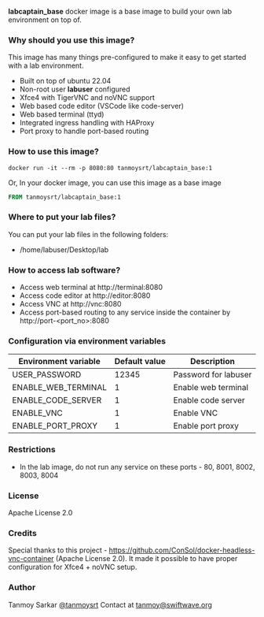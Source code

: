 **labcaptain_base** docker image is a base image to build your own lab environment on top of.

### Why should you use this image?
This image has many things pre-configured to make it easy to get started with a lab environment.

- Built on top of ubuntu 22.04
- Non-root user **labuser** configured
- Xfce4 with TigerVNC and noVNC support
- Web based code editor (VSCode like code-server)
- Web based terminal (ttyd)
- Integrated ingress handling with HAProxy
- Port proxy to handle port-based routing

### How to use this image?
```curl
docker run -it --rm -p 8080:80 tanmoysrt/labcaptain_base:1
```

Or, In your docker image, you can use this image as a base image
```dockerfile
FROM tanmoysrt/labcaptain_base:1
```

### Where to put your lab files?
You can put your lab files in the following folders:
- /home/labuser/Desktop/lab

### How to access lab software?
- Access web terminal at http://terminal:8080
- Access code editor at http://editor:8080
- Access VNC at http://vnc:8080
- Access port-based routing to any service inside the container by http://port-<port_no>:8080

### Configuration via environment variables
| Environment variable | Default value | Description          |
| -------------------- | ------------- | -------------------- |
| USER_PASSWORD        | 12345         | Password for labuser |
| ENABLE_WEB_TERMINAL  | 1             | Enable web terminal  |
| ENABLE_CODE_SERVER   | 1             | Enable code server   |
| ENABLE_VNC           | 1             | Enable VNC           |
| ENABLE_PORT_PROXY    | 1             | Enable port proxy    |

### Restrictions
- In the lab image, do not run any service on these ports - 80, 8001, 8002, 8003, 8004

### License
Apache License 2.0

### Credits
Special thanks to this project - https://github.com/ConSol/docker-headless-vnc-container (Apache License 2.0). It made it possible to have proper configuration for Xfce4 + noVNC setup.

### Author
Tanmoy Sarkar [@tanmoysrt](https://github.com/tanmoysrt)
Contact at tanmoy@swiftwave.org
